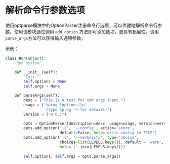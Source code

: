 # 解析命令行参数选项

使用optparse模块中的OptionParser注册命令行选项，可以优雅地解析命令行参数。使用该模块通过调用 `add_option` 方法即可添加选项，更具有拓展性。调用 `parse_args`方法可以获得输入选项参数。

示例：

```python
class Run(object):
    "Run system"

    def __init__(self):
        "Init."
        self.options = None
        self.args = None

    def parseArgs(self):
        desc = ("This is a test for cmd args input.")
        usage = ('%prog [options]\n'
                 '(type %prog -h for details)')
        version = ("0.0.1")

        opts = OptionParser(description=desc, usage=usage, version=version)
        opts.add_option('-c', '--config', action='store',
                        default=False, help='write config to FILE')
        opts.add_option('-v', '--verbosity', type='choice',
                        choices=list(LEVELS.keys()), default = 'warn',
                        help='|'.join(LEVELS.keys()))
        
        self.options, self.args = opts.parse_args()
```

